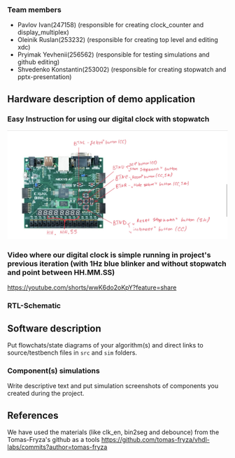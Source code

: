 ### Team members

* Pavlov Ivan(247158) (responsible for creating clock_counter and display_multiplex)
* Oleinik Ruslan(253232) (responsible for creating top level and editing xdc)
* Pryimak Yevhenii(256562) (responsible for testing simulations and github editing)
* Shvedenko Konstantin(253002) (responsible for creating stopwatch and pptx-presentation)


## Hardware description of demo application

### Easy Instruction for using our digital clock with stopwatch
![Show](https://github.com/hachiki52/DE1-Projekt-Clock/blob/digital_clock_only_clock/Images/Show.PNG)

### Video where our digital clock is simple running in project's previous iteration (with 1Hz blue blinker and without stopwatch and point between HH.MM.SS)
https://youtube.com/shorts/wwK6do2oKpY?feature=share

### RTL-Schematic

## Software description

Put flowchats/state diagrams of your algorithm(s) and direct links to source/testbench files in `src` and `sim` folders.

### Component(s) simulations

Write descriptive text and put simulation screenshots of components you created during the project.

## References
We have used the materials (like clk_en, bin2seg and debounce) from the Tomas-Fryza's github as a tools
https://github.com/tomas-fryza/vhdl-labs/commits?author=tomas-fryza
